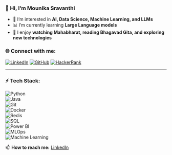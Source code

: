 ### 👋 Hi, I’m Mounika Sravanthi

- 👀 I’m interested in **AI, Data Science, Machine Learning, and LLMs**
- 📊 I’m currently learning **Large Language models**
- 📖 I enjoy **watching Mahabharat, reading Bhagavad Gita, and exploring new technologies**




### 🌐 Connect with me:
[![LinkedIn](https://img.shields.io/badge/LinkedIn-0077B5?style=for-the-badge&logo=linkedin&logoColor=white)](https://www.linkedin.com/in/mounika-eedi)
[![GitHub](https://img.shields.io/badge/GitHub-181717?style=for-the-badge&logo=github&logoColor=white)](https://github.com/MOUNIKA-SRAVANTHI)
[![HackerRank](https://img.shields.io/badge/HackerRank-00EA64?style=for-the-badge&logo=hackerrank&logoColor=white)](https://www.hackerrank.com/profile/21KN1A0545)

---

### ⚡ Tech Stack:
![Python](https://img.shields.io/badge/Python-3776AB?style=for-the-badge&logo=python&logoColor=white)  
![Java](https://img.shields.io/badge/Java-007396?style=for-the-badge&logo=java&logoColor=white)  
![Git](https://img.shields.io/badge/Git-F05032?style=for-the-badge&logo=git&logoColor=white)  
![Docker](https://img.shields.io/badge/Docker-2496ED?style=for-the-badge&logo=docker&logoColor=white)  
![Redis](https://img.shields.io/badge/Redis-DC382D?style=for-the-badge&logo=redis&logoColor=white)  
![SQL](https://img.shields.io/badge/SQL-4479A1?style=for-the-badge&logo=postgresql&logoColor=white)  
![Power BI](https://img.shields.io/badge/PowerBI-F2C811?style=for-the-badge&logo=powerbi&logoColor=black)  
![MLOps](https://img.shields.io/badge/MLOps-FF6F00?style=for-the-badge&logo=mlops&logoColor=white)  
![Machine Learning](https://img.shields.io/badge/Machine%20Learning-FF6F00?style=for-the-badge&logo=ai&logoColor=white)  

📫 **How to reach me:** [LinkedIn](https://www.linkedin.com/in/mounika-eedi)

